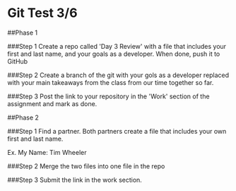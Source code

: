# Git Test 3/6

##Phase 1

###Step 1
Create a repo called 'Day 3 Review' with a file that includes your first and last name, and your goals as a developer. When done, push it to GitHub

###Step 2
Create a branch of the git with your gols as a developer replaced with your main takeaways from the class from our time together so far.

###Step 3
Post the link to your repository in the 'Work' section of the assignment and mark as done.

##Phase 2

###Step 1
Find a partner. Both partners create a file that includes your own first and last name.

Ex. My Name: Tim Wheeler

###Step 2
Merge the two files into one file in the repo

###Step 3
Submit the link in the work section.

